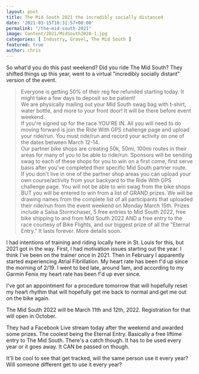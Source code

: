 ```yaml
---
layout: post
title: The Mid South 2021 the incredibly socially distanced
date: '2021-03-15T10:31:57+00:00'
permalink: "/the-mid-south-2021"
image: Content/2021/MidSouth2020-1.jpg
categories: [ Industry, Gravel, The Mid South ]
featured: true
author: chris
---
```


So what'd you do this past weekend? Did you ride The Mid South? They shifted things up this year, went to a virtual "incredibly socially distant" version of the event. 

> Everyone is getting 50% of their reg fee refunded starting today. It might take a few days to deposit so be patient!  
> We are physically mailing out your Mid South swag bag with t-shirt, water bottle, and more to your front door! It will be there before event weekend.  
> If you're signed up for the race YOU'RE IN. All you will need to do moving forward is join the Ride With GPS challenge page and upload your ride/run. You must ride/run and record your activity on one of the dates between March 12-14.   
> Our partner bike shops are creating 50k, 50mi, 100mi routes in their areas for many of you to be able to ride/run. Sponsors will be sending swag to each of these shops for you to win on a first come, first serve basis after you've completed their specific Mid South partner route.  
> If you don't live in one of the partner shop areas you can upload your own course/activity from your backyard to the Ride With GPS challenge page. You will not be able to win swag from the bike shops BUT you will be entered to win from a list of GRAND prizes. We will be drawing names from the complete list of all participants that uploaded their ride/run from the event weekend on Monday March 15th. Prizes include a Salsa Stormchaser, 5 free entries to Mid South 2022, free bike shipping to and from Mid South 2022 AND a free entry to the race courtesy of Bike Flights, and our biggest prize of all the "Eternal Entry." It lasts forever. More details soon.

I had intentions of training and riding locally here in St. Louis for this, but 2021 got in the way. First, I had motivation issues starting out the year. I think I've been on the trainer once in 2021. Then in February I apparently started experiencing Atrial Fibrillation. My heart rate has been f'd up since the morning of 2/19. I went to bed late, around 1am, and according to my Garmin Fenix my heart rate has been f'd up ever since.

I've got an appointment for a procedure tomorrow that will hopefully reset my heart rhythm that will hopefully get me back to normal and get me out on the bike again.

The Mid South 2022 will be March 11th and 12th, 2022. Registration for that will open in October.

They had a Facebook Live stream today after the weekend and awarded some prizes. The coolest being the Eternal Entry. Basically a free liftime entry to The Mid South. There's a catch though. It has to be used every year or it goes away. It CAN be passed on though. 

It'll be cool to see that get tracked, will the same person use it every year? Will someone different get to use it every year?

